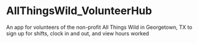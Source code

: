 # AllThingsWild_VolunteerHub
An app for volunteers of the non-profit All Things Wild in Georgetown, TX to sign up for shifts, clock in and out, and view hours worked
